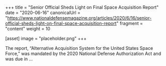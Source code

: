 +++
title = "Senior Official Sheds Light on Final Space Acquisition Report"
date = "2020-06-16"
canonicalUrl = "https://www.nationaldefensemagazine.org/articles/2020/6/16/senior-official-sheds-light-on-final-space-acquisition-report"
fragment = "content"
weight = 10

[asset]
    image = "placeholder.png"
+++

The report, “Alternative Acquisition System for the United States Space 
Force,” was mandated by the 2020 National Defense Authorization Act and was 
due in ...
